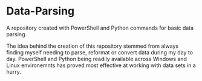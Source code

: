 # Data-Parsing
A repository created with PowerShell and Python commands for basic data parsing.

The idea behind the creation of this repository stemmed from always finding myself needing to parse, reformat or convert data during my day to day. PowerShell and Python being readily available across Windows and Linux environemnts has proved most effective at working with data sets in a hurry.
